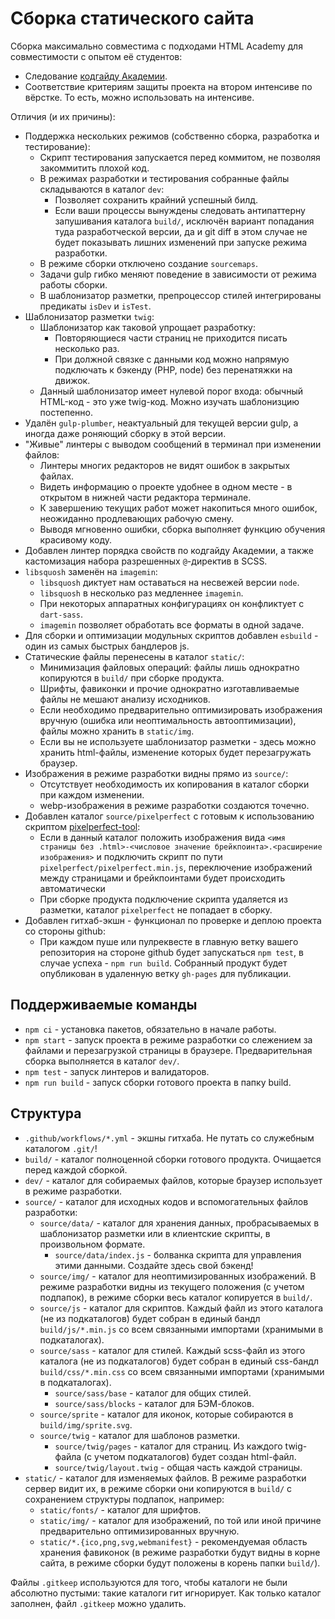# Сборка статического сайта

Сборка максимально совместима с подходами HTML Academy для совместимости с опытом её студентов:

- Следование [кодгайду Академии](https://codeguide.academy).
- Соответствие критериям защиты проекта на втором интенсиве по вёрстке. То есть, можно использовать на интенсиве.

Отличия (и их причины):

- Поддержка нескольких режимов (собственно сборка, разработка и тестирование):
  - Скрипт тестирования запускается перед коммитом, не позволяя закоммитить плохой код.
  - В режимах разработки и тестирования собранные файлы складываются в каталог `dev`:
    - Позволяет сохранить крайний успешный билд.
    - Если ваши процессы вынуждены следовать антипаттерну запушивания каталога `build/`, исключён вариант попадания туда разработческой версии, да и git diff в этом случае не будет показывать лишних изменений при запуске режима разработки.
  - В режиме сборки отключено создание `sourcemaps`.
  - Задачи gulp гибко меняют поведение в зависимости от режима работы сборки.
  - В шаблонизатор разметки, препроцессор стилей интегрированы предикаты `isDev` и `isTest`.
- Шаблонизатор разметки `twig`:
  - Шаблонизатор как таковой упрощает разработку:
    - Повторяющиеся части страниц не приходится писать несколько раз.
    - При должной связке с данными код можно напрямую подключать к бэкенду (PHP, node) без перенатяжки на движок.
  - Данный шаблонизатор имеет нулевой порог входа: обычный HTML-код - это уже twig-код. Можно изучать шаблонизцию постепенно.
- Удалён `gulp-plumber`, неактуальный для текущей версии gulp, а иногда даже роняющий сборку в этой версии.
- "Живые" линтеры с выводом сообщений в терминал при изменении файлов:
  - Линтеры многих редакторов не видят ошибок в закрытых файлах.
  - Видеть информацию о проекте удобнее в одном месте - в открытом в нижней части редактора терминале.
  - К завершению текущих работ может накопиться много ошибок, неожиданно продлевающих рабочую смену.
  - Выводя мгновенно ошибки, сборка выполняет функцию обучения красивому коду.
- Добавлен линтер порядка свойств по кодгайду Академии, а также кастомизация набора разрешенных `@`-директив в SCSS.
- `libsquosh` заменён на `imagemin`:
  - `libsquosh` диктует нам оставаться на несвежей версии `node`.
  - `libsquosh` в несколько раз медленнее `imagemin`.
  - При некоторых аппаратных конфигурациях он конфликтует с `dart-sass`.
  - `imagemin` позволяет обработать все форматы в одной задаче.
- Для сборки и оптимизации модульных скриптов добавлен `esbuild` - один из самых быстрых бандлеров js.
- Статические файлы перенесены в каталог `static/`:
  - Минимизация файловых операций: файлы лишь однократно копируются в `build/` при сборке продукта.
  - Шрифты, фавиконки и прочие однократно изготавливаемые файлы не мешают анализу исходников.
  - Если необходимо предварительно оптимизировать изображения вручную (ошибка или неоптимальность автооптимизации), файлы можно хранить в `static/img`.
  - Если вы не используете шаблонизатор разметки - здесь можно хранить html-файлы, изменение которых будет перезагружать браузер.
- Изображения в режиме разработки видны прямо из `source/`:
  - Отсутствует необходимость их копирования в каталог сборки при каждом изменении.
  - webp-изображения в режиме разработки создаются точечно.
- Добавлен каталог `source/pixelperfect` с готовым к использованию скриптом [pixelperfect-tool](https://www.npmjs.com/package/pixelperfect-tool):
  - Если в данный каталог положить изображения вида `<имя страницы без .html>-<числовое значение брейкпоинта>.<расширение изображения>` и подключить скрипт по пути `pixelperfect/pixelperfect.min.js`, переключение изображений между страницами и брейкпоинтами будет происходить автоматически
  - При сборке продукта подключение скрипта удаляется из разметки, каталог `pixelperfect` не попадает в сборку.
- Добавлен гитхаб-экшн - функционал по проверке и деплою проекта со стороны github:
  - При каждом пуше или пулреквесте в главную ветку вашего репозитория на стороне github будет запускаться `npm test`, в случае успеха - `npm run build`. Собранный продукт будет опубликован в удаленную ветку `gh-pages` для публикации.

## Поддерживаемые команды

- `npm ci` - установка пакетов, обязательно в начале работы.
- `npm start` - запуск проекта в режиме разработки со слежением за файлами и перезагрузкой страницы в браузере. Предварительная сборка выполняется в каталог `dev/`.
- `npm test` - запуск линтеров и валидаторов.
- `npm run build` - запуск сборки готового проекта в папку build.

## Структура

- `.github/workflows/*.yml` - экшны гитхаба. Не путать со служебным каталогом `.git/`!
- `build/` - каталог полноценной сборки готового продукта. Очищается перед каждой сборкой.
- `dev/` - каталог для собираемых файлов, которые браузер использует в режиме разработки.
- `source/` - каталог для исходных кодов и вспомогательных файлов разработки:
  - `source/data/` - каталог для хранения данных, пробрасываемых в шаблонизатор разметки или в клиентские скрипты, в произвольном формате.
    - `source/data/index.js` - болванка скрипта для управления этими данными. Создайте здесь свой бэкенд!
  - `source/img/` - каталог для неоптимизированных изображений. В режиме разработки видны из текущего положения (с учетом подпапок), в режиме сборки весь каталог копируется в `build/`.
  - `source/js` - каталог для скриптов. Каждый файл из этого каталога (не из подкаталогов) будет собран в единый бандл `build/js/*.min.js` со всем связанными импортами (хранимыми в подкаталогах).
  - `source/sass` - каталог для стилей. Каждый scss-файл из этого каталога (не из подкаталогов) будет собран в единый css-бандл `build/css/*.min.css` со всем связанными импортами (хранимыми в подкаталогах).
    - `source/sass/base` - каталог для общих стилей.
    - `source/sass/blocks` - каталог для БЭМ-блоков.
  - `source/sprite` - каталог для иконок, которые собираются в `build/img/sprite.svg`.
  - `source/twig` - каталог для шаблонов разметки.
    - `source/twig/pages` - каталог для страниц. Из каждого twig-файла (с учетом подкаталогов) будет создан html-файл.
    - `source/twig/layout.twig` - общая часть каждой страницы.
- `static/` - каталог для изменяемых файлов. В режиме разработки сервер видит их, в режиме сборки они копируются в `build/` с сохранением структуры подпапок, например:
  - `static/fonts/` - каталог для шрифтов.
  - `static/img/` - каталог для изображений, по той или иной причине предварительно оптимизированных вручную.
  - `static/*.{ico,png,svg,webmanifest}` - рекомендуемая область хранения фавиконок (в режиме разработки будут видны в корне сайта, в режиме сборки будут положены в корень папки `build/`).

Файлы `.gitkeep` используются для того, чтобы каталоги не были абсолютно пустыми: такие каталоги гит игнорирует. Как только каталог заполнен, файл `.gitkeep` можно удалить.
